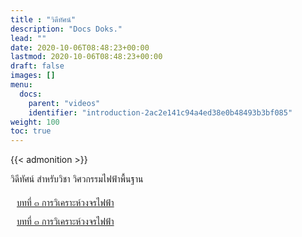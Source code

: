 ```yaml
---
title : "วิดีทัศน์"
description: "Docs Doks."
lead: ""
date: 2020-10-06T08:48:23+00:00
lastmod: 2020-10-06T08:48:23+00:00
draft: false
images: []
menu:
  docs:
    parent: "videos"
    identifier: "introduction-2ac2e141c94a4ed38e0b48493b3bf085"
weight: 100
toc: true
---
```


<style>
  p.b {
  text-align: left;
}
.nb{
  list-style-type: none;
  margin: 0;
  padding: 0;
}
.nobullet {
    height: 30px;
    line-height: 30px;
    padding-left: 10px;
    text-align: left;
}
</style>

{{< admonition >}}
<p class="b">วิดีทัศน์ สำหรับวิชา วิศวกรรมไฟฟ้าพื้นฐาน</p>
<ul class="nb">
<li class="nobullet"><a href="/videos/chapter2/2.1/">บทที่ ๓ การวิเคราะห์วงจรไฟฟ้า</a></li>
<li class="nobullet"><a href="/videos/chapter2/2.2/">บทที่ ๓ การวิเคราะห์วงจรไฟฟ้า</a></li>
</ul>

